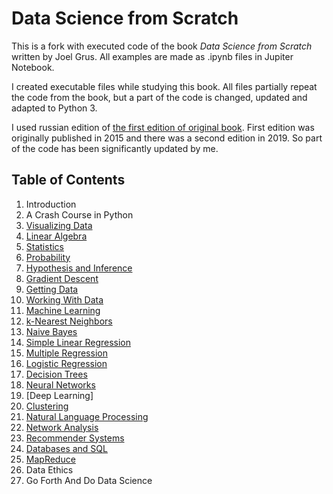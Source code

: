 Data Science from Scratch
=========================

This is a fork with executed code of the book _Data Science from Scratch_ written by Joel Grus.
All examples are made as .ipynb files in Jupiter Notebook.

I created executable files while studying this book. All files partially repeat the code from the book, but a part of the code is changed, updated and adapted to Python 3.

I used russian edition of [the first edition of original book](https://www.oreilly.com/library/view/data-science-from/9781491901410/). First edition was originally published in 2015 and there was a second edition in 2019. So part of the code has been significantly updated by me.

## Table of Contents

1. Introduction
2. A Crash Course in Python
3. [Visualizing Data](https://github.com/MarkVoitov/data-science-from-scratch/blob/master/ipynb/03_visualizing_data.ipynb)
4. [Linear Algebra](https://github.com/MarkVoitov/data-science-from-scratch/blob/master/ipynb/04_linear_algebra.ipynb)
5. [Statistics](https://github.com/MarkVoitov/data-science-from-scratch/blob/master/ipynb/05_statistics.ipynb)
6. [Probability](https://github.com/MarkVoitov/data-science-from-scratch/blob/master/ipynb/06_probability.ipynb)
7. [Hypothesis and Inference](https://github.com/MarkVoitov/data-science-from-scratch/blob/master/ipynb/07_hypothesis_and_inference.ipynb)
8. [Gradient Descent](https://github.com/MarkVoitov/data-science-from-scratch/blob/master/ipynb/08_gradient_descent.ipynb)
9. [Getting Data](https://github.com/MarkVoitov/data-science-from-scratch/blob/master/ipynb/09_getting_data.ipynb)
10. [Working With Data](https://github.com/MarkVoitov/data-science-from-scratch/blob/master/ipynb/10_working_with_data.ipynb)
11. [Machine Learning](https://github.com/MarkVoitov/data-science-from-scratch/blob/master/ipynb/11_machine_learning.ipynb)
12. [k-Nearest Neighbors](https://github.com/MarkVoitov/data-science-from-scratch/blob/master/ipynb/12_k_nearest_neighbors.ipynb)
13. [Naive Bayes](https://github.com/MarkVoitov/data-science-from-scratch/blob/master/ipynb/13_naive_bayes.ipynb)
14. [Simple Linear Regression](https://github.com/MarkVoitov/data-science-from-scratch/blob/master/ipynb/14_simple_linear_regression.ipynb)
15. [Multiple Regression](https://github.com/MarkVoitov/data-science-from-scratch/blob/master/ipynb/15_multiple_regression.ipynb)
16. [Logistic Regression](https://github.com/MarkVoitov/data-science-from-scratch/blob/master/ipynb/16_logistic_regression.ipynb)
17. [Decision Trees](https://github.com/joelgrus/data-science-from-scratch/blob/master/scratch/decision_trees.py)
18. [Neural Networks](https://github.com/joelgrus/data-science-from-scratch/blob/master/scratch/neural_networks.py)
19. [Deep Learning]
20. [Clustering](https://github.com/joelgrus/data-science-from-scratch/blob/master/scratch/clustering.py)
21. [Natural Language Processing](https://github.com/joelgrus/data-science-from-scratch/blob/master/scratch/nlp.py)
22. [Network Analysis](https://github.com/joelgrus/data-science-from-scratch/blob/master/scratch/network_analysis.py)
23. [Recommender Systems](https://github.com/joelgrus/data-science-from-scratch/blob/master/scratch/recommender_systems.py)
24. [Databases and SQL](https://github.com/joelgrus/data-science-from-scratch/blob/master/scratch/databases.py)
25. [MapReduce](https://github.com/joelgrus/data-science-from-scratch/blob/master/scratch/mapreduce.py)
26. Data Ethics
27. Go Forth And Do Data Science
